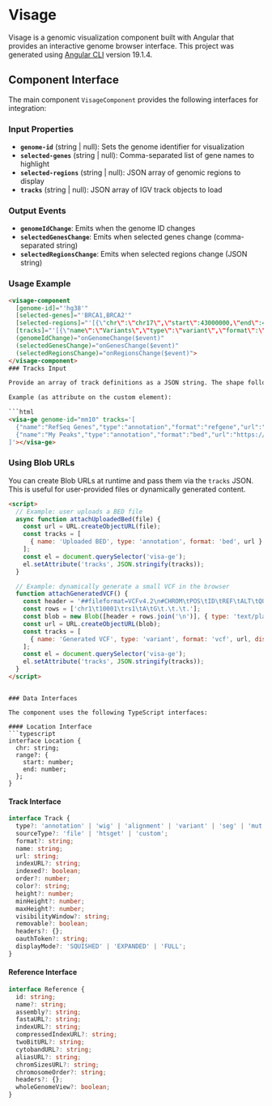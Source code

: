 # Visage

Visage is a genomic visualization component built with Angular that provides an interactive genome browser interface. This project was generated using [Angular CLI](https://github.com/angular/angular-cli) version 19.1.4.

## Component Interface

The main component `VisageComponent` provides the following interfaces for integration:

### Input Properties

- **`genome-id`** (string | null): Sets the genome identifier for visualization
- **`selected-genes`** (string | null): Comma-separated list of gene names to highlight
- **`selected-regions`** (string | null): JSON array of genomic regions to display
- **`tracks`** (string | null): JSON array of IGV track objects to load

### Output Events

- **`genomeIdChange`**: Emits when the genome ID changes
- **`selectedGenesChange`**: Emits when selected genes change (comma-separated string)
- **`selectedRegionsChange`**: Emits when selected regions change (JSON string)

### Usage Example

```html
<visage-component 
  [genome-id]="'hg38'"
  [selected-genes]="'BRCA1,BRCA2'"
  [selected-regions]="'[{\"chr\":\"chr17\",\"start\":43000000,\"end\":43100000}]'"
  [tracks]="'[{\"name\":\"Variants\",\"type\":\"variant\",\"format\":\"vcf\",\"url\":\"https://example.org/variants.vcf.gz\",\"indexURL\":\"https://example.org/variants.vcf.gz.tbi\"}]'"
  (genomeIdChange)="onGenomeChange($event)"
  (selectedGenesChange)="onGenesChange($event)"
  (selectedRegionsChange)="onRegionsChange($event)">
</visage-component>
### Tracks Input

Provide an array of track definitions as a JSON string. The shape follows the `Track` interface below. Invalid entries (missing `name` or `url`) and duplicates (same `name` or `url`) are ignored. When set, the list replaces any existing tracks in the component state.

Example (as attribute on the custom element):

```html
<visa-ge genome-id="mm10" tracks='[
  {"name":"RefSeq Genes","type":"annotation","format":"refgene","url":"/assets/refgene.gz"},
  {"name":"My Peaks","type":"annotation","format":"bed","url":"https://example.org/peaks.bed"}
]'></visa-ge>
```

### Using Blob URLs

You can create Blob URLs at runtime and pass them via the `tracks` JSON. This is useful for user-provided files or dynamically generated content.

```html
<script>
  // Example: user uploads a BED file
  async function attachUploadedBed(file) {
    const url = URL.createObjectURL(file);
    const tracks = [
      { name: 'Uploaded BED', type: 'annotation', format: 'bed', url }
    ];
    const el = document.querySelector('visa-ge');
    el.setAttribute('tracks', JSON.stringify(tracks));
  }

  // Example: dynamically generate a small VCF in the browser
  function attachGeneratedVCF() {
    const header = '##fileformat=VCFv4.2\n#CHROM\tPOS\tID\tREF\tALT\tQUAL\tFILTER\tINFO\n';
    const rows = ['chr1\t10001\trs1\tA\tG\t.\t.\t.'];
    const blob = new Blob([header + rows.join('\n')], { type: 'text/plain;charset=utf-8' });
    const url = URL.createObjectURL(blob);
    const tracks = [
      { name: 'Generated VCF', type: 'variant', format: 'vcf', url, displayMode: 'EXPANDED' }
    ];
    const el = document.querySelector('visa-ge');
    el.setAttribute('tracks', JSON.stringify(tracks));
  }
</script>
```
```

### Data Interfaces

The component uses the following TypeScript interfaces:

#### Location Interface
```typescript
interface Location {
  chr: string;
  range?: {
    start: number;
    end: number;
  };
}
```

#### Track Interface
```typescript
interface Track {
  type?: 'annotation' | 'wig' | 'alignment' | 'variant' | 'seg' | 'mut' | 'interact' | 'gwas' | 'arc' | 'junction' | 'qtl' | 'pytor' | 'merged' | 'sequence';
  sourceType?: 'file' | 'htsget' | 'custom';
  format?: string;
  name: string;
  url: string;
  indexURL?: string;
  indexed?: boolean;
  order?: number;
  color?: string;
  height?: number;
  minHeight?: number;
  maxHeight?: number;
  visibilityWindow?: string;
  removable?: boolean;
  headers?: {};
  oauthToken?: string;
  displayMode?: 'SQUISHED' | 'EXPANDED' | 'FULL';
}
```

#### Reference Interface
```typescript
interface Reference {
  id: string;
  name?: string;
  assembly?: string;
  fastaURL?: string;
  indexURL?: string;
  compressedIndexURL?: string;
  twoBitURL?: string;
  cytobandURL?: string;
  aliasURL?: string;
  chromSizesURL?: string;
  chromosomeOrder?: string;
  headers?: {};
  wholeGenomeView?: boolean;
}
```
